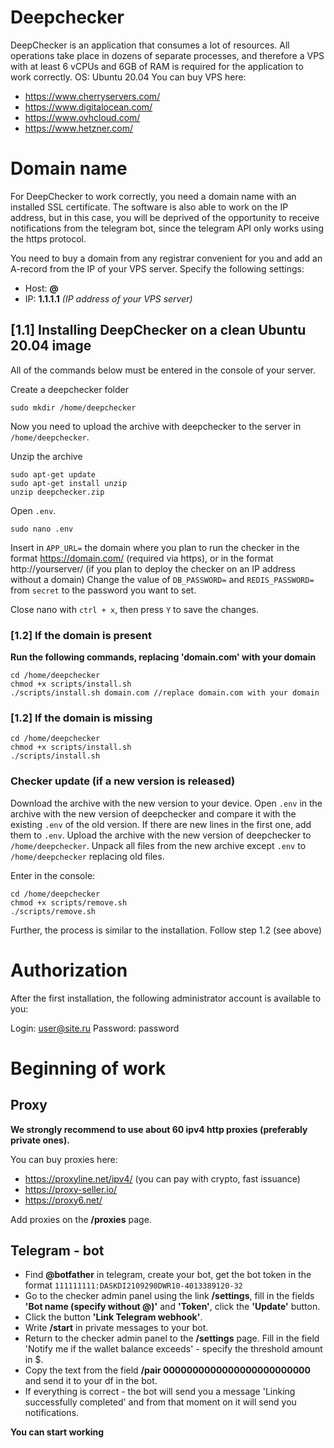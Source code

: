 # Deepchecker

DeepChecker is an application that consumes a lot of resources. All operations take place in dozens of separate processes, and therefore a VPS with at least 6 vCPUs and 6GB of RAM is required for the application to work correctly. OS: Ubuntu 20.04
You can buy VPS here:

- https://www.cherryservers.com/
- https://www.digitalocean.com/
- https://www.ovhcloud.com/
- https://www.hetzner.com/

# Domain name

For DeepChecker to work correctly, you need a domain name with an installed SSL certificate. The software is also able to work on the IP address, but in this case, you will be deprived of the opportunity to receive notifications from the telegram bot, since the telegram API only works using the https protocol.

You need to buy a domain from any registrar convenient for you and add an A-record from the IP of your VPS server. Specify the following settings:

- Host: **@**
- IP: **1.1.1.1** _(IP address of your VPS server)_

## [1.1] Installing DeepChecker on a clean Ubuntu 20.04 image

All of the commands below must be entered in the console of your server.

Create a deepchecker folder
```
sudo mkdir /home/deepchecker
```
Now you need to upload the archive with deepchecker to the server in `/home/deepchecker`.

Unzip the archive
```
sudo apt-get update
sudo apt-get install unzip
unzip deepchecker.zip
```

Open `.env`.
```
sudo nano .env
```

Insert in `APP_URL=` the domain where you plan to run the checker in the format https://domain.com/ (required via https), or in the format http://yourserver/ (if you plan to deploy the checker on an IP address without a domain)
Change the value of `DB_PASSWORD=` and `REDIS_PASSWORD=` from `secret` to the password you want to set.

Close nano with `ctrl + x`, then press `Y` to save the changes.

### [1.2] If the domain is present
**Run the following commands, replacing 'domain.com' with your domain**

```
cd /home/deepchecker
chmod +x scripts/install.sh
./scripts/install.sh domain.com //replace domain.com with your domain
```

### [1.2] If the domain is missing

```
cd /home/deepchecker
chmod +x scripts/install.sh
./scripts/install.sh
```

### Checker update (if a new version is released)

Download the archive with the new version to your device.
Open `.env` in the archive with the new version of deepchecker and compare it with the existing `.env` of the old version. If there are new lines in the first one, add them to `.env`.
Upload the archive with the new version of deepchecker to `/home/deepchecker`.
Unpack all files from the new archive except `.env` to `/home/deepchecker` replacing old files.

Enter in the console:
```
cd /home/deepchecker
chmod +x scripts/remove.sh
./scripts/remove.sh
```

Further, the process is similar to the installation.
Follow step 1.2 (see above)

# Authorization

After the first installation, the following administrator account is available to you:

Login: user@site.ru
Password: password

# Beginning of work

## Proxy
**We strongly recommend to use about 60 ipv4 http proxies (preferably private ones).**

You can buy proxies here:
- https://proxyline.net/ipv4/ (you can pay with crypto, fast issuance)
- https://proxy-seller.io/
- https://proxy6.net/

Add proxies on the **/proxies** page.

## Telegram - bot
- Find **@botfather** in telegram, create your bot, get the bot token in the format `111111111:DASKDI2109290DWR10-4013389120-32`
- Go to the checker admin panel using the link **/settings**, fill in the fields **'Bot name (specify without @)'** and **'Token'**, click the **'Update'** button.
- Click the button **'Link Telegram webhook'**.
- Write **/start** in private messages to your bot.
- Return to the checker admin panel to the **/settings** page. Fill in the field 'Notify me if the wallet balance exceeds' - specify the threshold amount in $.
- Copy the text from the field **/pair 0000000000000000000000000** and send it to your df in the bot.
- If everything is correct - the bot will send you a message 'Linking successfully completed' and from that moment on it will send you notifications.

**You can start working**
